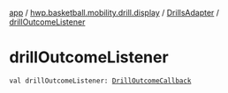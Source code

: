 [app](../../index.md) / [hwp.basketball.mobility.drill.display](../index.md) / [DrillsAdapter](index.md) / [drillOutcomeListener](.)

# drillOutcomeListener

`val drillOutcomeListener: `[`DrillOutcomeCallback`](../-drill-list-activity-contract/-drill-outcome-callback/index.md)